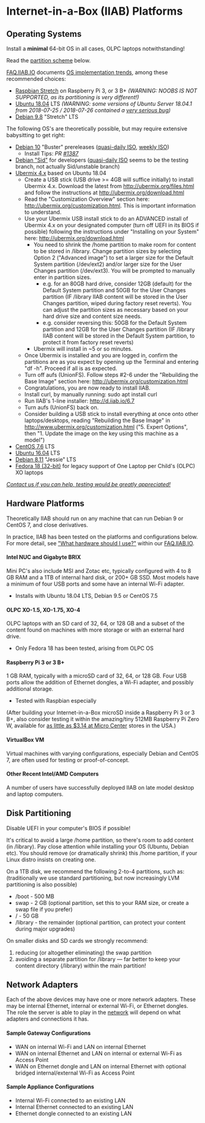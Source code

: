# Internet-in-a-Box (IIAB) Platforms

## Operating Systems

Install a **minimal** 64-bit OS in all cases, OLPC laptops notwithstanding!

Read the [partition scheme](https://github.com/iiab/iiab/wiki/IIAB-Platforms#disk-partitioning) below.

[FAQ.IIAB.IO](http://FAQ.IIAB.IO) documents [OS implementation trends](http://FAQ.IIAB.IO#What_OS_should_I_use.3F), among these recommended choices:

* [Raspbian Stretch](https://www.raspberrypi.org/downloads/raspbian/) on Raspberry Pi 3, or 3 B+ _(WARNING: NOOBS IS NOT SUPPORTED, as its partitioning is very different!)_
* [Ubuntu 18.04](http://releases.ubuntu.com/18.04/) LTS _(WARNING: some versions of Ubuntu Server 18.04.1 from 2018-07-25 / 2018-07-26 contained a [very serious bug](https://github.com/iiab/iiab/wiki/IIAB-6.6-Release-Notes#known-issues))_
* [Debian 9.8](https://www.debian.org/releases/stretch/) "Stretch" LTS

The following OS's are theoretically possible, but may require extensive babysitting to get right:
* [Debian 10](https://www.debian.org/devel/debian-installer/) "Buster" prereleases ([quasi-daily ISO](https://cdimage.debian.org/cdimage/daily-builds/daily/arch-latest/amd64/), [weekly ISO](https://cdimage.debian.org/cdimage/weekly-builds/amd64/iso-cd/))
  * Install Tips: _PR [#1387](https://github.com/iiab/iiab/pull/1387)_
* [Debian "Sid"](https://wiki.debian.org/InstallFAQ#Q._How_do_I_install_.22unstable.22_.28.22sid.22.29.3F) for developers ([quasi-daily ISO](https://cdimage.debian.org/mirror/cdimage/daily-builds/sid_d-i/arch-latest/amd64/) seems to be the testing branch, not actually Sid/unstable branch)
* [Ubermix 4.x](http://wiki.ubermix.org/page/Ubermix_Changelog) based on Ubuntu 18.04
  * Create a USB stick (USB drive >= 4GB will suffice initially) to install Ubermix 4.x. Download the latest from http://ubermix.org/files.html and follow the instructions at http://ubermix.org/download.html
  * Read the "Customization Overview" section here: http://ubermix.org/customization.html. This is important information to understand.
  * Use your Ubermix USB install stick to do an ADVANCED install of Ubermix 4.x on your designated computer (turn off UEFI in its BIOS if possible) following the instructions under "Installing on your System" here: http://ubermix.org/download.html
    * You need to shrink the /home partition to make room for content to be stored in /library.  Change partition sizes by selecting Option 2 ("Advanced image") to set a larger size for the Default System partition (/dev/ext2) and/or larger size for the User Changes partition (/dev/ext3). You will be prompted to manually enter in partition sizes.
      * e.g. for an 80GB hard drive, consider 12GB (default) for the Default System partition and 50GB for the User Changes partition (IF /library IIAB content will be stored in the User Changes partition, wiped during factory reset reverts). You can adjust the partition sizes as necessary based on your hard drive size and content size needs.
      * e.g. consider reversing this: 50GB for the Default System partition and 12GB for the User Changes partition (IF /library IIAB content will be stored in the Default System partition, to protect it from factory reset reverts)
    * Ubermix will install in ~5 or so minutes.
  * Once Ubermix is installed and you are logged in, confirm the partitions are as you expect by opening up the Terminal and entering "df -h". Proceed if all is as expected. 
  * Turn off aufs (UnionFS). Follow steps #2-6 under the "Rebuilding the Base Image" section here: http://ubermix.org/customization.html 
  * Congratulations, you are now ready to install IIAB.
  * Install curl, by manually running: sudo apt install curl
  * Run IIAB's 1-line installer: http://d.iiab.io/6.7
  * Turn aufs (UnionFS) back on.
  * Consider building a USB stick to install everything at once onto other laptops/desktops, reading "Rebuilding the Base Image" in http://www.ubermix.org/customization.html ("5. Expert Options", then "1. Update the image on the key using this machine as a model")
* [CentOS 7.6](https://www.centos.org/download/) LTS
* [Ubuntu 16.04](http://releases.ubuntu.com/16.04/) LTS
* [Debian 8.11](https://www.debian.org/releases/jessie/debian-installer/) "Jessie" LTS
* [Fedora 18 (32-bit)](http://wiki.laptop.org/go/Releases) for legacy support of One Laptop per Child's (OLPC) XO laptops

_[Contact us if you can help, testing would be greatly appreciated!](http://FAQ.IIAB.IO#What_are_the_best_places_for_community_support.3F)_

## Hardware Platforms

Theoretically IIAB should run on any machine that can run Debian 9 or CentOS 7, and close derivatives.

In practice, IIAB has been tested on the platforms and configurations below.  For more detail, see ["What hardware should I use?"](http://FAQ.IIAB.IO#What_hardware_should_I_use.3F) within our [FAQ.IIAB.IO](http://FAQ.IIAB.IO).

#### Intel NUC and Gigabyte BRIX

Mini PC's also include MSI and Zotac etc, typically configured with 4 to 8 GB RAM and a 1TB of internal hard disk, or 200+ GB SSD. Most models have a minimum of four USB ports and some have an internal Wi-Fi adapter.

- Installs with Ubuntu 18.04 LTS, Debian 9.5 or CentOS 7.5

#### OLPC XO-1.5, XO-1.75, XO-4

OLPC laptops with an SD card of 32, 64, or 128 GB and a subset of the content found on machines with more storage or with an external hard drive.

- Only Fedora 18 has been tested, arising from OLPC OS

#### Raspberry Pi 3 or 3 B+

1 GB RAM, typically with a microSD card of 32, 64, or 128 GB.  Four USB ports allow the addition of Ethernet dongles, a Wi-Fi adapter, and possibly additional storage.

- Tested with Raspbian especially

(After building your Internet-in-a-Box microSD inside a Raspberry Pi 3 or 3 B+, also consider testing it within the amazing/tiny 512MB Raspberry Pi Zero W, available for [as little as $3.14 at Micro Center](http://www.microcenter.com/product/486575/zero_w) stores in the USA.)

#### VirtualBox VM

Virtual machines with varying configurations, especially Debian and CentOS 7, are often used for testing or proof-of-concept.

#### Other Recent Intel/AMD Computers

A number of users have successfully deployed IIAB on late model desktop and laptop computers.

## Disk Partitioning

Disable UEFI in your computer's BIOS if possible!

It's critical to avoid a large /home partition, so there's room to add content (in /library).  Pay close attention while installing your OS (Ubuntu, Debian etc).  You should remove (or dramatically shrink) this /home partition, if your Linux distro insists on creating one.

On a 1TB disk, we recommend the following 2-to-4 partitions, such as: (traditionally we use standard partitioning, but now increasingly LVM partitioning is also possible)
* /boot - 500 MB
* swap - 2 GB (optional partition, set this to your RAM size, or create a swap file if you prefer)
* / - 50 GB
* /library - the remainder (optional partition, can protect your content during major upgrades)

On smaller disks and SD cards we strongly recommend:
1) reducing (or altogether eliminating) the swap partition
2) avoiding a separate partition for /library &mdash; far better to keep your content directory (/library) within the main partition!

## Network Adapters

Each of the above devices may have one or more network adapters.  These may be internal Ethernet, internal or external Wi-Fi, or Ethernet dongles.  The role the server is able to play in the [network](https://github.com/iiab/iiab/wiki/IIAB-Networking) will depend on what adapters and connections it has.

#### Sample Gateway Configurations

* WAN on internal Wi-Fi and LAN on internal Ethernet
* WAN on internal Ethernet and LAN on internal or external Wi-Fi as Access Point
* WAN on Ethernet dongle and LAN on internal Ethernet with optional bridged internal/external Wi-Fi as Access Point

#### Sample Appliance Configurations

* Internal Wi-Fi connected to an existing LAN
* Internal Ethernet connected to an existing LAN
* Ethernet dongle connected to an existing LAN